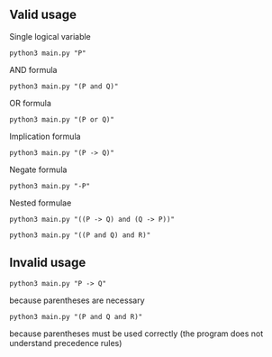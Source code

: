 ## Valid usage

Single logical variable
```
python3 main.py "P"
```

AND formula
```
python3 main.py "(P and Q)"
```

OR formula
```
python3 main.py "(P or Q)"
```

Implication formula
```
python3 main.py "(P -> Q)"
```

Negate formula
```
python3 main.py "-P"
```

Nested formulae
```
python3 main.py "((P -> Q) and (Q -> P))"

python3 main.py "((P and Q) and R)"
```

## Invalid usage

```
python3 main.py "P -> Q"
```
because parentheses are necessary

```
python3 main.py "(P and Q and R)"
```
because parentheses must be used correctly (the program does not understand precedence rules)
